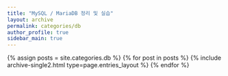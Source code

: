 ```yaml
---
title: "MySQL / MariaDB 정리 및 실습"
layout: archive
permalink: categories/db
author_profile: true
sidebar_main: true
---
```

{% assign posts = site.categories.db %} {% for post in posts %} {% include archive-single2.html type=page.entries_layout %} {% endfor %}
